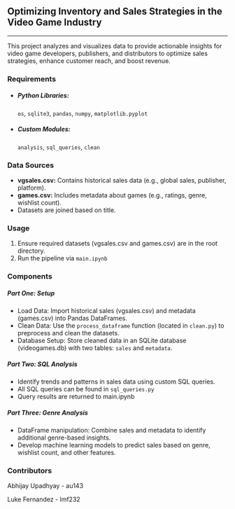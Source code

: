 ## Optimizing Inventory and Sales Strategies in the Video Game Industry
---
This project analyzes and visualizes data to provide actionable insights for video game developers, publishers, and distributors to optimize sales strategies, enhance customer reach, and boost revenue.

### Requirements
- ##### Python Libraries:
    ```os```, ```sqlite3```, ```pandas```, ```numpy```, ```matplotlib.pyplot```
- ##### Custom Modules:
    ```analysis```, ```sql_queries```, ```clean```

### Data Sources
- **vgsales.csv:** Contains historical sales data (e.g., global sales, publisher, platform).
- **games.csv:** Includes metadata about games (e.g., ratings, genre, wishlist count).
- Datasets are joined based on title.

### Usage
1. Ensure required datasets (vgsales.csv and games.csv) are in the root directory.
2. Run the pipeline via ```main.ipynb```

### Components
##### Part One: Setup
- Load Data: Import historical sales (vgsales.csv) and metadata (games.csv) into Pandas DataFrames.
- Clean Data: Use the ```process_dataframe``` function (located in ```clean.py```) to preprocess and clean the datasets.
- Database Setup: Store cleaned data in an SQLite database (videogames.db) with two tables: ```sales``` and ```metadata```.

##### Part Two: SQL Analysis
- Identify trends and patterns in sales data using custom SQL queries.
- All SQL queries can be found in ```sql_queries.py```
- Query results are returned to main.ipynb

##### Part Three: Genre Analysis
- DataFrame manipulation: Combine sales and metadata to identify additional genre-based insights.
- Develop machine learning models to predict sales based on genre, wishlist count, and other features.

### Contributors
Abhijay Upadhyay - au143

Luke Fernandez - lmf232
